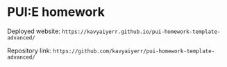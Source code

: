 # PUI:E homework

Deployed website: `https://kavyaiyerr.github.io/pui-homework-template-advanced/`

Repository link: `https://github.com/kavyaiyerr/pui-homework-template-advanced/`
